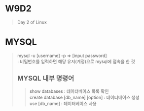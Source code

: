 # W9D2
> Day 2 of Linux

# MYSQL
> mysql -u [username] -p => [input password] <br>
> : 비밀번호를 입력하면 해당 유저(계정)으로 mysql에 접속을 한 것 <br>
> ## MYSQL 내부 명령어
> > show databases : 데이터베이스 목록 확인 <br>
> > create database [db_name] [option] : 데이터베이스 생성 <br>
> > use [db_name] : 데이터베이스 사용 <br>
